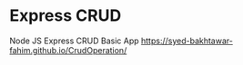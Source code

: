 # Express CRUD
 Node JS Express CRUD Basic App
https://syed-bakhtawar-fahim.github.io/CrudOperation/
